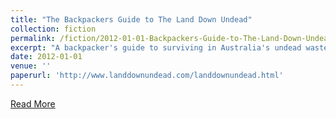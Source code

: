 ```yaml
---
title: "The Backpackers Guide to The Land Down Undead" 
collection: fiction
permalink: /fiction/2012-01-01-Backpackers-Guide-to-The-Land-Down-Undead
excerpt: "A backpacker's guide to surviving in Australia's undead wasteland. John.e.Normal takes you on a first person journey through the Australian zombie tourism industry. You will encounter zombie fight clubs, wet t-shirt competitions, and more bent and twisted zombie entertainment than you can imagine.<br/><img src='/images/500x300.png'>"
date: 2012-01-01
venue: ''
paperurl: 'http://www.landdownundead.com/landdownundead.html'
---
```


[Read More](http://www.landdownundead.com/landdownundead.html)


